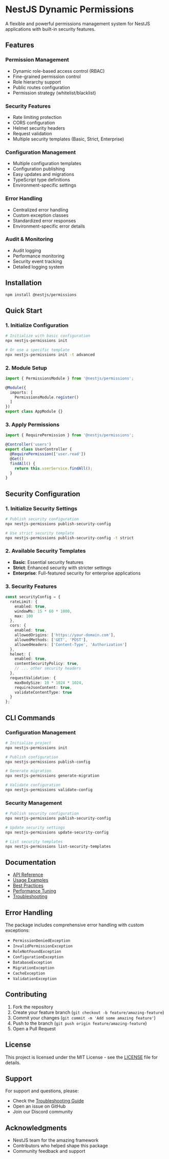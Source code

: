 # NestJS Dynamic Permissions

A flexible and powerful permissions management system for NestJS applications with built-in security features.

## Features

### Permission Management
- Dynamic role-based access control (RBAC)
- Fine-grained permission control
- Role hierarchy support
- Public routes configuration
- Permission strategy (whitelist/blacklist)

### Security Features
- Rate limiting protection
- CORS configuration
- Helmet security headers
- Request validation
- Multiple security templates (Basic, Strict, Enterprise)

### Configuration Management
- Multiple configuration templates
- Configuration publishing
- Easy updates and migrations
- TypeScript type definitions
- Environment-specific settings

### Error Handling
- Centralized error handling
- Custom exception classes
- Standardized error responses
- Environment-specific error details

### Audit & Monitoring
- Audit logging
- Performance monitoring
- Security event tracking
- Detailed logging system

## Installation

```bash
npm install @nestjs/permissions
```

## Quick Start

### 1. Initialize Configuration

```bash
# Initialize with basic configuration
npx nestjs-permissions init

# Or use a specific template
npx nestjs-permissions init -t advanced
```

### 2. Module Setup

```typescript
import { PermissionsModule } from '@nestjs/permissions';

@Module({
  imports: [
    PermissionsModule.register()
  ]
})
export class AppModule {}
```

### 3. Apply Permissions

```typescript
import { RequirePermission } from '@nestjs/permissions';

@Controller('users')
export class UserController {
  @RequirePermission(['user.read'])
  @Get()
  findAll() {
    return this.userService.findAll();
  }
}
```

## Security Configuration

### 1. Initialize Security Settings

```bash
# Publish security configuration
npx nestjs-permissions publish-security-config

# Use strict security template
npx nestjs-permissions publish-security-config -t strict
```

### 2. Available Security Templates

- **Basic**: Essential security features
- **Strict**: Enhanced security with stricter settings
- **Enterprise**: Full-featured security for enterprise applications

### 3. Security Features

```typescript
const securityConfig = {
  rateLimit: {
    enabled: true,
    windowMs: 15 * 60 * 1000,
    max: 100
  },
  cors: {
    enabled: true,
    allowedOrigins: ['https://your-domain.com'],
    allowedMethods: ['GET', 'POST'],
    allowedHeaders: ['Content-Type', 'Authorization']
  },
  helmet: {
    enabled: true,
    contentSecurityPolicy: true,
    // ... other security headers
  },
  requestValidation: {
    maxBodySize: 10 * 1024 * 1024,
    requireJsonContent: true,
    validateContentType: true
  }
};
```

## CLI Commands

### Configuration Management
```bash
# Initialize project
npx nestjs-permissions init

# Publish configuration
npx nestjs-permissions publish-config

# Generate migration
npx nestjs-permissions generate-migration

# Validate configuration
npx nestjs-permissions validate-config
```

### Security Management
```bash
# Publish security configuration
npx nestjs-permissions publish-security-config

# Update security settings
npx nestjs-permissions update-security-config

# List security templates
npx nestjs-permissions list-security-templates
```

## Documentation

- [API Reference](docs/api-reference.md)
- [Usage Examples](docs/usage-examples.md)
- [Best Practices](docs/best-practices.md)
- [Performance Tuning](docs/performance-tuning.md)
- [Troubleshooting](docs/troubleshooting.md)

## Error Handling

The package includes comprehensive error handling with custom exceptions:

- `PermissionDeniedException`
- `InvalidPermissionException`
- `RoleNotFoundException`
- `ConfigurationException`
- `DatabaseException`
- `MigrationException`
- `CacheException`
- `ValidationException`

## Contributing

1. Fork the repository
2. Create your feature branch (`git checkout -b feature/amazing-feature`)
3. Commit your changes (`git commit -m 'Add some amazing feature'`)
4. Push to the branch (`git push origin feature/amazing-feature`)
5. Open a Pull Request

## License

This project is licensed under the MIT License - see the [LICENSE](LICENSE) file for details.

## Support

For support and questions, please:
- Check the [Troubleshooting Guide](docs/troubleshooting.md)
- Open an issue on GitHub
- Join our Discord community

## Acknowledgments

- NestJS team for the amazing framework
- Contributors who helped shape this package
- Community feedback and support 